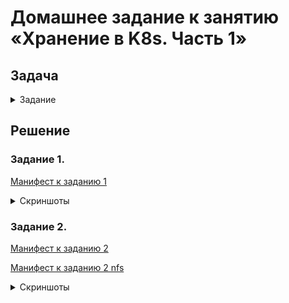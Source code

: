 # Домашнее задание к занятию «Хранение в K8s. Часть 1»

## Задача
<details>
 <summary>Задание</summary>

# Домашнее задание к занятию «Хранение в K8s. Часть 2»

### Цель задания

В тестовой среде Kubernetes нужно создать PV и продемострировать запись и хранение файлов.

------

### Чеклист готовности к домашнему заданию

1. Установленное K8s-решение (например, MicroK8S).
2. Установленный локальный kubectl.
3. Редактор YAML-файлов с подключенным GitHub-репозиторием.

------

### Дополнительные материалы для выполнения задания

1. [Инструкция по установке NFS в MicroK8S](https://microk8s.io/docs/nfs). 
2. [Описание Persistent Volumes](https://kubernetes.io/docs/concepts/storage/persistent-volumes/). 
3. [Описание динамического провижининга](https://kubernetes.io/docs/concepts/storage/dynamic-provisioning/). 
4. [Описание Multitool](https://github.com/wbitt/Network-MultiTool).

------

### Задание 1

**Что нужно сделать**

Создать Deployment приложения, использующего локальный PV, созданный вручную.

1. Создать Deployment приложения, состоящего из контейнеров busybox и multitool.
2. Создать PV и PVC для подключения папки на локальной ноде, которая будет использована в поде.
3. Продемонстрировать, что multitool может читать файл, в который busybox пишет каждые пять секунд в общей директории. 
4. Удалить Deployment и PVC. Продемонстрировать, что после этого произошло с PV. Пояснить, почему.
5. Продемонстрировать, что файл сохранился на локальном диске ноды. Удалить PV.  Продемонстрировать что произошло с файлом после удаления PV. Пояснить, почему.
5. Предоставить манифесты, а также скриншоты или вывод необходимых команд.

------

### Задание 2

**Что нужно сделать**

Создать Deployment приложения, которое может хранить файлы на NFS с динамическим созданием PV.

1. Включить и настроить NFS-сервер на MicroK8S.
2. Создать Deployment приложения состоящего из multitool, и подключить к нему PV, созданный автоматически на сервере NFS.
3. Продемонстрировать возможность чтения и записи файла изнутри пода. 
4. Предоставить манифесты, а также скриншоты или вывод необходимых команд.

------

### Правила приёма работы

1. Домашняя работа оформляется в своём Git-репозитории в файле README.md. Выполненное задание пришлите ссылкой на .md-файл в вашем репозитории.
2. Файл README.md должен содержать скриншоты вывода необходимых команд `kubectl`, а также скриншоты результатов.
3. Репозиторий должен содержать тексты манифестов или ссылки на них в файле README.md.

</details>

## Решение

### Задание 1. 

[Манифест к заданию 1](dep.yaml)

<details>
 <summary>Скриншоты</summary>



</details>

### Задание 2. 

[Манифест к заданию 2](dep2.yaml)

[Манифест к заданию 2 nfs](nfs.yaml)

<details>
 <summary>Скриншоты</summary>



</details>